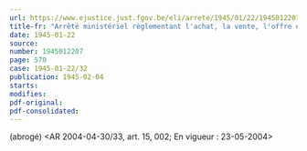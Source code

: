 ```yaml
---
url: https://www.ejustice.just.fgov.be/eli/arrete/1945/01/22/1945012207/justel
title-fr: "Arrêté ministériel règlementant l'achat, la vente, l'offre en vente et la livraison des diamants bruts. (NOTE : Consultation des versions antérieures à partir du 04-02-1945 et mise à jour au 13-05-2004)"
date: 1945-01-22
source:
number: 1945012207
page: 570
case: 1945-01-22/32
publication: 1945-02-04
starts:
modifies:
pdf-original:
pdf-consolidated:
---
```


(abrogé) <AR 2004-04-30/33, art. 15, 002;  En vigueur :  23-05-2004>
